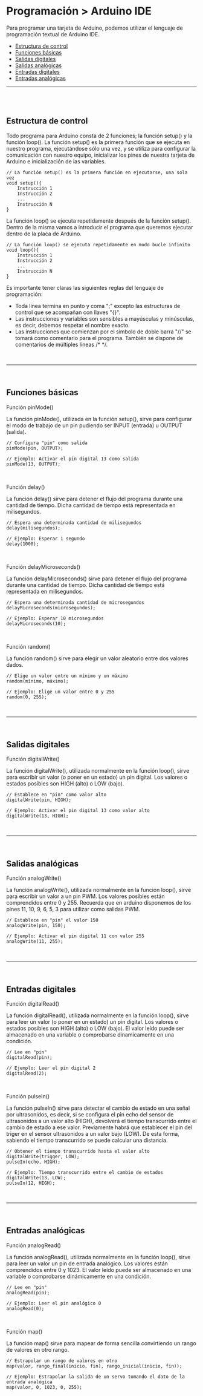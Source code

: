 # Programación > Arduino IDE

Para programar una tarjeta de Arduino, podemos utilizar el lenguaje de programación textual de Arduino IDE.

- [Estructura de control](#estructura-de-control)
- [Funciones básicas](#funciones-basicas)
- [Salidas digitales](#salidas-digitales)
- [Salidas analógicas](#salidas-analogicas)
- [Entradas digitales](#entradas-digitales)
- [Entradas analógicas](#entradas-analogicas)


---


<br><br>


## Estructura de control

Todo programa para Arduino consta de 2 funciones; la función setup() y la función loop(). La función setup() es la primera función que se ejecuta en nuestro programa, ejecutándose sólo una vez, y se utiliza para configurar la comunicación con nuestro equipo, inicializar los pines de nuestra tarjeta de Arduino e inicialización de las variables.

```
// La función setup() es la primera función en ejecutarse, una sola vez
void setup(){
    Instrucción 1
    Instrucción 2
    ...
    Instrucción N
}
```
 

La función loop() se ejecuta repetidamente después de la función setup(). Dentro de la misma vamos a introducir el programa que queremos ejecutar dentro de la placa de Arduino.

```
// La función loop() se ejecuta repetidamente en modo bucle infinito
void loop(){
    Instrucción 1
    Instrucción 2
    ...
    Instrucción N
}
```

Es importante tener claras las siguientes reglas del lenguaje de programación:

* Toda línea termina en punto y coma ";" excepto las estructuras de control que se acompañan con llaves "{}".
* Las instrucciones y variables son sensibles a mayúsculas y minúsculas, es decir, debemos respetar el nombre exacto.
* Las instrucciones que comienzan por el símbolo de doble barra "//" se tomará como comentario para el programa. También se dispone de comentarios de múltiples líneas /* */.



<br />
<hr>
<br />



## Funciones básicas

Función pinMode()

La función pinMode(), utilizada en la función setup(), sirve para configurar el modo de trabajo de un pin pudiendo ser INPUT (entrada) u OUTPUT (salida).

```
// Configura "pin" como salida
pinMode(pin, OUTPUT);

// Ejemplo: Activar el pin digital 13 como salida
pinMode(13, OUTPUT);
```

<br>

Función delay()

La función delay() sirve para detener el flujo del programa durante una cantidad de tiempo. Dicha cantidad de tiempo está representada en milisegundos.

```
// Espera una determinada cantidad de milisegundos
delay(milisegundos);

// Ejemplo: Esperar 1 segundo
delay(1000);
```

<br>

Función delayMicroseconds()

La función delayMicroseconds() sirve para detener el flujo del programa durante una cantidad de tiempo. Dicha cantidad de tiempo está representada en milisegundos.

```
// Espera una determinada cantidad de microsegundos
delayMicroseconds(microsegundos);

// Ejemplo: Esperar 10 microsegundos
delayMicroseconds(10);
```

<br>

Función random()

La función random() sirve para elegir un valor aleatorio entre dos valores dados.

```
// Elige un valor entre un mínimo y un máximo
random(mínimo, máximo);

// Ejemplo: Elige un valor entre 0 y 255
random(0, 255);
```



<br />
<hr>
<br />



## Salidas digitales

Función digitalWrite()

La función digitalWrite(), utilizada normalmente en la función loop(), sirve para escribir un valor (o poner en un estado) un pin digital. Los valores o estados posibles son HIGH (alto) o LOW (bajo).

```
// Establece en "pin" como valor alto
digitalWrite(pin, HIGH);

// Ejemplo: Activar el pin digital 13 como valor alto
digitalWrite(13, HIGH);
```



<br />
<hr>
<br />



## Salidas analógicas

Función analogWrite()

La función analogWrite(), utilizada normalmente en la función loop(), sirve para escribir un valor a un pin PWM. Los valores posibles están comprendidos entre 0 y 255. Recuerda que en arduino disponemos de los pines 11, 10, 9, 6, 5, 3 para utilizar como salidas PWM.

```
// Establece en "pin" el valor 150
analogWrite(pin, 150);

// Ejemplo: Activar el pin digital 11 con valor 255
analogWrite(11, 255);
```



<br />
<hr>
<br />



## Entradas digitales

Función digitalRead()

La función digitalRead(), utilizada normalmente en la función loop(), sirve para leer un valor (o poner en un estado) un pin digital. Los valores o estados posibles son HIGH (alto) o LOW (bajo). El valor leído puede ser almacenado en una variable o comprobarse dinamicamente en una condición.

```
// Lee en "pin"
digitalRead(pin);

// Ejemplo: Leer el pin digital 2
digitalRead(2);
```

<br>

Función pulseIn()

La función pulseIn() sirve para detectar el cambio de estado en una señal por ultrasonidos, es decir, si se configura el pin echo del sensor de ultrasonidos a un valor alto (HIGH), devolverá el tiempo transcurrido entre el cambio de estado a ese valor. Previamente habrá que establecer el pin del triger en el sensor ultrasonidos a un valor bajo (LOW). De esta forma, sabiendo el tiempo transcurrido se puede calcular una distancia.

```
// Obtener el tiempo transcurrido hasta el valor alto
digitalWrite(trigger, LOW);
pulseIn(echo, HIGH);

// Ejemplo: Tiempo transcurrido entre el cambio de estados
digitalWrite(13, LOW);
pulseIn(12, HIGH);
```



<br />
<hr>
<br />



## Entradas analógicas

Función analogRead()

La función analogRead(), utilizada normalmente en la función loop(), sirve para leer un valor un pin de entrada analógico. Los valores están comprendidos entre 0 y 1023. El valor leído puede ser almacenado en una variable o comprobarse dinámicamente en una condición.

```
// Lee en "pin"
analogRead(pin);

// Ejemplo: Leer el pin analógico 0
analogRead(0);
```

<br>

Función map()

La función map() sirve para mapear de forma sencilla convirtiendo un rango de valores en otro rango.

```
// Estrapolar un rango de valores en otro
map(valor, rango_final(inicio, fin), rango_inicial(inicio, fin));

// Ejemplo: Estrapolar la salida de un servo tomando el dato de la entrada analógica
map(valor, 0, 1023, 0, 255);
```